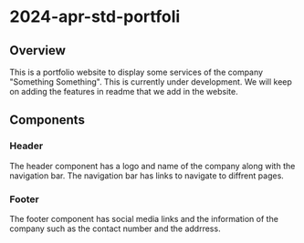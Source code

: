 # 2024-apr-std-portfoli

## Overview

This is a portfolio website to display some services of the company "Something Something". 
This is currently under development. We will keep on adding the features in readme that we add in the website.


## Components

### Header
The header component has a logo and name of the company along with the navigation bar. The navigation bar has links to navigate to diffrent pages.

### Footer
The footer component has social media links and the information of the company such as the contact number and the addrress.